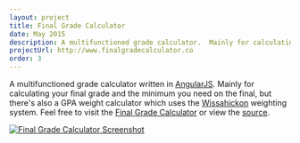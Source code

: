 ```yaml
---
layout: project
title: Final Grade Calculator
date: May 2015
description: A multifunctioned grade calculator.  Mainly for calculating your final grade and the minimum you need on the final.  Written in AngularJS.
projectUrl: http://www.finalgradecalculator.co
order: 3
---
```

A multifunctioned grade calculator written in <a href="http://angularjs.org" target="_blank">AngularJS</a>.  Mainly for calculating your final grade and the minimum you need on the final, but there's also a GPA weight calculator which uses the <a href="http://wsdweb.org" target="_blank">Wissahickon</a> weighting system.  Feel free to visit the <a href="http://finalgradecalculator.co" target="_blank">Final Grade Calculator</a> or view the <a href="http://github.com/nathanhleung/finalgradecalculator" target="_blank">source</a>.

<a href="http://finalgradecalculator.co" target="_blank">
  <img alt="Final Grade Calculator Screenshot" src="http://i.imgur.com/5ewnhu2.jpg">
</a>
